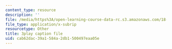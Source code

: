 ```yaml
---
content_type: resource
description: ''
file: /media/https%3A/open-learning-course-data-rc.s3.amazonaws.com/18-01sc-single-variable-calculus-fall-2010/cab62dac39a1584a2db1500497eaa05e_jBkXbAgMj6s.srt
file_type: application/x-subrip
resourcetype: Other
title: 3play caption file
uid: cab62dac-39a1-584a-2db1-500497eaa05e
---
```

